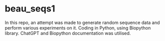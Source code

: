# beau_seqs1
In this repo, an attempt was made to generate random sequence data and perform various experiments on it.
Coding in Python, using Biopython library.
ChatGPT and Biopython documentation was utilised.
